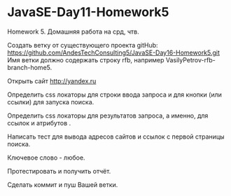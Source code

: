 # JavaSE-Day11-Homework5
Homework 5.
Домашняя работа на срд, чтв.

Создать ветку от существующего проекта gitHub: https://github.com/AndesTechConsulting5/JavaSE-Day16-Homework5.git
Имя ветки должно содержать строку rfb, например VasilyPetrov-rfb-branch-home5.

Открыть сайт http://yandex.ru

Определить css локаторы для строки ввода запроса и для кнопки (или ссылки) для запуска поиска.

Определить css локаторы для результатов запроса, а именно, для ссылок <a> и атрибутов <href>.

Написать тест для вывода адресов сайтов и ссылок с первой страницы поиска.

Ключевое слово - любое.

Протестировать и получить отчёт.

Сделать коммит и пуш Вашей ветки.
